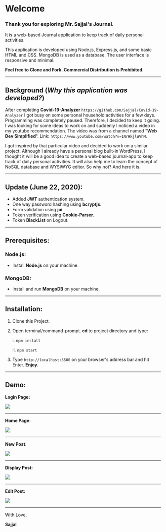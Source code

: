 # Welcome

### Thank you for exploring Mr. Sajjal's Journal.

It is a web-based Journal application to keep track of daily personal activities.

This application is developed using Node.js, Express.js, and some basic HTML and CSS. MongoDB is used as a database. The user interface is responsive and minimal.

**Feel free to Clone and Fork. Commercial Distribution is Prohibited.**

---

## Background (_Why this application was developed?_)

After completing **Covid-19-Analyzer** `https://github.com/Sajjal/Covid-19-Analyzer` I got busy on some personal household activities for a few days. Programming was completely paused. Therefore, I decided to keep it going. I was looking for some ideas to work on and suddenly I noticed a video in my youtube recommendation. The video was from a channel named "**Web Dev Simplified**". Link: `https://www.youtube.com/watch?v=1NrHkjlWVhM`.

I got inspired by that particular video and decided to work on a similar project. Although I already have a personal blog built-in WordPress, I thought it will be a good idea to create a web-based journal-app to keep track of daily personal activities. It will also help me to learn the concept of NoSQL database and WYSIWYG editor. So why not?
And here it is.

---
## Update (June 22, 2020):
- Added **JWT** authentication system.
- One way password hashing using **bcryptjs**.
- Form validation using **joi**.
- Token verification using **Cookie-Parser**.
- Token **BlackList** on Logout.

---

## Prerequisites:

### Node.js:

- Install **Node.js** on your machine.

### MongoDB:

- Install and run **MongoDB** on your machine.

---

## Installation:

1. Clone this Project.
2. Open terminal/command-prompt. **cd** to project directory and type:

   i. `npm install`

   ii. `npm start`

3. Type `http://localhost:3500` on your browser's address bar and hit Enter. **Enjoy.**

---

## Demo:

**Login Page:**

<img src="https://github.com/Sajjal/Daily-Journal/blob/master/public/images/Screen_shots/login.png">

---

**Home Page:**

<img src="https://github.com/Sajjal/Daily-Journal/blob/master/public/images/Screen_shots/home.png">

---

**New Post:**

<img src="https://github.com/Sajjal/Daily-Journal/blob/master/public/images/Screen_shots/new.png">

---

**Display Post:**

<img src="https://github.com/Sajjal/Daily-Journal/blob/master/public/images/Screen_shots/display.png">

---

**Edit Post:**

<img src="https://github.com/Sajjal/Daily-Journal/blob/master/public/images/Screen_shots/edit.png">

---

With Love,

**Sajjal**
